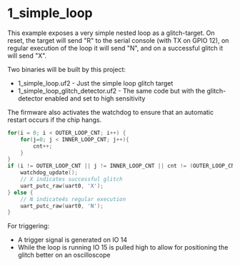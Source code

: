 # 1_simple_loop

This example exposes a very simple nested loop as a glitch-target. On reset, the target will send "R" to the serial console (with TX on GPIO 12), on regular execution of the loop it will send "N", and on a successful glitch it will send "X".

Two binaries will be built by this project:
- 1_simple_loop.uf2 - Just the simple loop glitch target
- 1_simple_loop_glitch_detector.uf2 - The same code but with the glitch-detector enabled and set to high sensitivity

The firmware also activates the watchdog to ensure that an automatic restart occurs if the chip hangs.

```c
for(i = 0; i < OUTER_LOOP_CNT; i++) {
    for(j=0; j < INNER_LOOP_CNT; j++){
        cnt++;
    }
}
if (i != OUTER_LOOP_CNT || j != INNER_LOOP_CNT || cnt != (OUTER_LOOP_CNT * INNER_LOOP_CNT)  ) {
    watchdog_update();
    // X indicates successful glitch
    uart_putc_raw(uart0, 'X');
} else {
    // N indicate4s regular execution
    uart_putc_raw(uart0, 'N');
}
```

For triggering:
- A trigger signal is generated on IO 14
- While the loop is running IO 15 is pulled high to allow for positioning the glitch better on an oscilloscope
